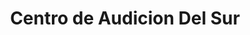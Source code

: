 ---
title: "Centro de Audicion Del Sur"
url: /mazatenango/centro-de-audicion-del-sur/
shop: Hörgeräte
---